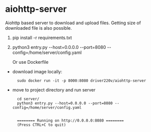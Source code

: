 # aiohttp-server
Aiohttp based server to download and upload files. Getting size of downloaded file is also possible.


1) pip install -r requirements.txt
2) python3 entry.py --host=0.0.0.0 --port=8080 --config=/home/server/config.yaml
    
    Or use Dockerfile

- download image locally:
    
    
        sudo docker run -it -p 8000:8080 driver220v/aiohttp-server
- move to project directory and run server
        
        
        cd server/
        python3 entry.py --host=0.0.0.0 --port=8080 --config=/home/server/config.yaml
        
        
        ======== Running on http://0.0.0.0:8080 ========
        (Press CTRL+C to quit)
